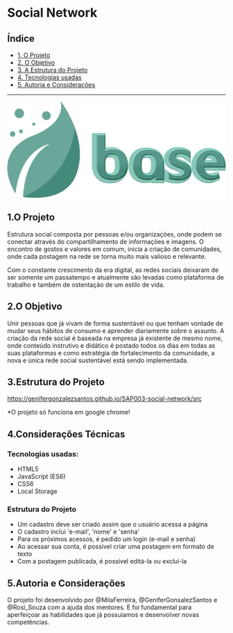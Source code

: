 # Social Network

## Índice

* [1. O Projeto](#1-resume-do-projeto)
* [2. O Objetivo](#2-os-objetivos)
* [3. A Estrutura do Projeto](#3-a-estrutura-do-projeto)
* [4. Tecnologias usadas](#4-tecnologias-usadas)
* [5. Autoria e Considerações](#5-autoria-e-considerações)
***

![logo](src/fotos/logob.png)

## 1.O Projeto

Estrutura social composta por pessoas e/ou organizações, onde podem se conectar através do compartilhamento de informações e imagens. O encontro de gostos e valores em comum, inicia a criação de comunidades, onde cada postagem na rede se torna muito mais valioso e relevante. 

Com o constante crescimento da era digital, as redes sociais deixaram de ser somente um passatempo e atualmente são levadas como plataforma de trabalho e também de ostentação de um estilo de vida.

## 2.O Objetivo 

Unir pessoas que já vivam de forma sustentável ou que tenham vontade de mudar seus hábitos de consumo e aprender diariamente sobre o assunto. A criação da rede social é baseada na empresa já existente de mesmo nome, onde conteúdo instrutivo e didático é postado todos os dias em todas as suas plataformas e como estratégia de fortalecimento da comunidade, a nova e única rede social sustentável está sendo implementada.

## 3.Estrutura do Projeto

https://genifergonzalezsantos.github.io/SAP003-social-network/src

*O projeto só funciona em google chrome!

## 4.Considerações Técnicas

### Tecnologias usadas:

* HTML5
* JavaScript (ES6)
* CSS6
* Local Storage

### Estrutura do Projeto

* Um cadastro deve ser criado assim que o usuário acessa a página
* O cadastro inclui 'e-mail', 'nome' e 'senha'
* Para os próximos acessos, é pedido um login (e-mail e senha)
* Ao acessar sua conta, é possível criar uma postagem em formato de texto
* Com a postagem publicada, é possível editá-la ou excluí-la

## 5.Autoria e Considerações

O projeto foi desenvolvido por @MilaFerreira, @GeniferGonsalezSantos e  @Rosi_Souza com a ajuda dos mentores. E foi fundamental para aperfeiçoar as habilidades que já possuíamos e desenvolver novas competências.
